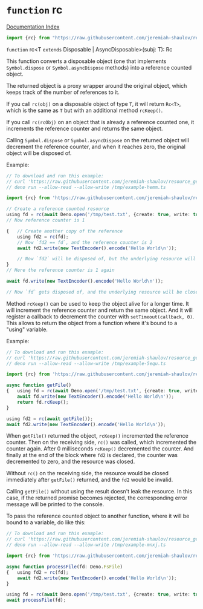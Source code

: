 # `function` rc

[Documentation Index](../README.md)

```ts
import {rc} from "https://raw.githubusercontent.com/jeremiah-shaulov/resource_gentleman/v0.0.1/mod.ts"
```

`function` rc\<T `extends` Disposable | AsyncDisposable>(subj: T): Rc

This function converts a disposable object (one that implements `Symbol.dispose` or `Symbol.asyncDispose` methods)
into a reference counted object.

The returned object is a proxy wrapper around the original object, which keeps track of the number of references to it.

If you call `rc(obj)` on a disposable object of type `T`, it will return `Rc<T>`,
which is the same as `T` but with an additional method `rcKeep()`.

If you call `rc(rcObj)` on an object that is already a reference counted one,
it increments the reference counter and returns the same object.

Calling `Symbol.dispose` or `Symbol.asyncDispose` on the returned object will decrement the reference counter,
and when it reaches zero, the original object will be disposed of.

Example:
```ts
// To download and run this example:
// curl 'https://raw.githubusercontent.com/jeremiah-shaulov/resource_gentleman/v0.0.1/generated-doc/function.rc/README.md' | perl -ne 's/^> //; $y=$1 if /^```(.)?/; print $_ if $y&&$m; $m=$y&&$m+/<example-hemm>/' > /tmp/example-hemm.ts
// deno run --allow-read --allow-write /tmp/example-hemm.ts

import {rc} from 'https://raw.githubusercontent.com/jeremiah-shaulov/resource_gentleman/v0.0.1/mod.ts';

// Create a reference counted resource
using fd = rc(await Deno.open('/tmp/test.txt', {create: true, write: true}));
// Now reference counter is 1

{	// Create another copy of the reference
	using fd2 = rc(fd);
	// Now `fd2 == fd`, and the reference counter is 2
	await fd2.write(new TextEncoder().encode('Hello World\n'));

	// Now `fd2` will be disposed of, but the underlying resource will remain open
}
// Here the reference counter is 1 again

await fd.write(new TextEncoder().encode('Hello World\n'));

// Now `fd` gets disposed of, and the underlying resource will be closed
```

Method `rcKeep()` can be used to keep the object alive for a longer time.
It will increment the reference counter and return the same object.
And it will register a callback to decrement the counter with `setTimeout(callback, 0)`.
This allows to return the object from a function where it's bound to a "using" variable.

Example:
```ts
// To download and run this example:
// curl 'https://raw.githubusercontent.com/jeremiah-shaulov/resource_gentleman/v0.0.1/generated-doc/function.rc/README.md' | perl -ne 's/^> //; $y=$1 if /^```(.)?/; print $_ if $y&&$m; $m=$y&&$m+/<example-5equ>/' > /tmp/example-5equ.ts
// deno run --allow-read --allow-write /tmp/example-5equ.ts

import {rc} from 'https://raw.githubusercontent.com/jeremiah-shaulov/resource_gentleman/v0.0.1/mod.ts';

async function getFile()
{	using fd = rc(await Deno.open('/tmp/test.txt', {create: true, write: true}));
	await fd.write(new TextEncoder().encode('Hello World\n'));
	return fd.rcKeep();
}

using fd2 = rc(await getFile());
await fd2.write(new TextEncoder().encode('Hello World\n'));
```

When `getFile()` returned the object, `rcKeep()` incremented the reference counter.
Then on the receiving side, `rc()` was called, which incremented the counter again.
After 0 milliseconds `rcKeep()` decremented the counter.
And finally at the end of the block where `fd2` is declared, the counter was decremented to zero,
and the resource was closed.

Without `rc()` on the receiving side, the resource would be closed immediately after `getFile()` returned,
and the `fd2` would be invalid.

Calling `getFile()` without using the result doesn't leak the resource.
In this case, if the returned promise becomes rejected, the corresponding error message will be printed to the console.

To pass the reference counted object to another function, where it will be bound to a variable, do like this:

```ts
// To download and run this example:
// curl 'https://raw.githubusercontent.com/jeremiah-shaulov/resource_gentleman/v0.0.1/generated-doc/function.rc/README.md' | perl -ne 's/^> //; $y=$1 if /^```(.)?/; print $_ if $y&&$m; $m=$y&&$m+/<example-mnxj>/' > /tmp/example-mnxj.ts
// deno run --allow-read --allow-write /tmp/example-mnxj.ts

import {rc} from 'https://raw.githubusercontent.com/jeremiah-shaulov/resource_gentleman/v0.0.1/mod.ts';

async function processFile(fd: Deno.FsFile)
{	using fd2 = rc(fd);
	await fd2.write(new TextEncoder().encode('Hello World\n'));
}

using fd = rc(await Deno.open('/tmp/test.txt', {create: true, write: true}));
await processFile(fd);
```

